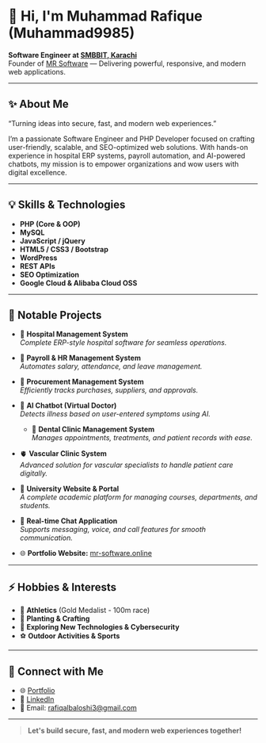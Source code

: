 # 👋 Hi, I'm Muhammad Rafique (Muhammad9985)

**Software Engineer at [SMBBIT, Karachi](https://smbbit.gos.pk/)**  
Founder of [MR Software](https://mr-software.online) — Delivering powerful, responsive, and modern web applications.

---

## ✨ About Me

“Turning ideas into secure, fast, and modern web experiences.”

I’m a passionate Software Engineer and PHP Developer focused on crafting user-friendly, scalable, and SEO-optimized web solutions. With hands-on experience in hospital ERP systems, payroll automation, and AI-powered chatbots, my mission is to empower organizations and wow users with digital excellence.

---

## 💡 Skills & Technologies

- **PHP (Core & OOP)**
- **MySQL**
- **JavaScript / jQuery**
- **HTML5 / CSS3 / Bootstrap**
- **WordPress**
- **REST APIs**
- **SEO Optimization**
- **Google Cloud & Alibaba Cloud OSS**

---

## 🚀 Notable Projects

- 🏥 **Hospital Management System**  
  *Complete ERP-style hospital software for seamless operations.*

- 💼 **Payroll & HR Management System**  
  *Automates salary, attendance, and leave management.*

- 🧾 **Procurement Management System**  
  *Efficiently tracks purchases, suppliers, and approvals.*

- 🧠 **AI Chatbot (Virtual Doctor)**  
  *Detects illness based on user-entered symptoms using AI.*

  - 🦷 **Dental Clinic Management System**  
  *Manages appointments, treatments, and patient records with ease.*

- 🫀 **Vascular Clinic System**  
  *Advanced solution for vascular specialists to handle patient care digitally.*

- 🏫 **University Website & Portal**  
  *A complete academic platform for managing courses, departments, and students.*

- 💬 **Real-time Chat Application**  
  *Supports messaging, voice, and call features for smooth communication.*
  

- 🌐 **Portfolio Website:** [mr-software.online](https://mr-software.online)

---

## ⚡ Hobbies & Interests

- 🥇 **Athletics** (Gold Medalist - 100m race)
- 🌱 **Planting & Crafting**
- 🧠 **Exploring New Technologies & Cybersecurity**
- ⚽ **Outdoor Activities & Sports**

---

## 🔗 Connect with Me

- 🌐 [Portfolio](https://mr-software.online)
- 💼 [LinkedIn](https://linkedin.com/in/muhammad-rafique-944b05159)
- 📧 Email: rafiqalbaloshi3@gmail.com

---

> **Let's build secure, fast, and modern web experiences together!**
